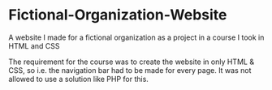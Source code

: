 # Fictional-Organization-Website
A website I made for a fictional organization as a project in a course I took in HTML and CSS

The requirement for the course was to create the website in only HTML & CSS, so
i.e. the navigation bar had to be made for every page. It was not allowed to use
a solution like PHP for this.